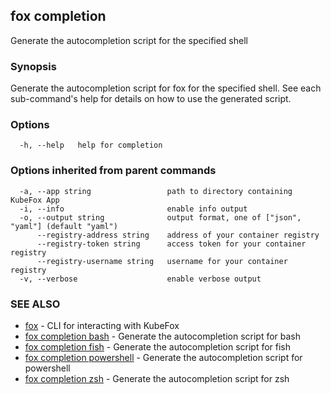 ## fox completion

Generate the autocompletion script for the specified shell

### Synopsis

Generate the autocompletion script for fox for the specified shell.
See each sub-command's help for details on how to use the generated script.


### Options

```
  -h, --help   help for completion
```

### Options inherited from parent commands

```
  -a, --app string                 path to directory containing KubeFox App
  -i, --info                       enable info output
  -o, --output string              output format, one of ["json", "yaml"] (default "yaml")
      --registry-address string    address of your container registry
      --registry-token string      access token for your container registry
      --registry-username string   username for your container registry
  -v, --verbose                    enable verbose output
```

### SEE ALSO

* [fox](fox.md)	 - CLI for interacting with KubeFox
* [fox completion bash](fox_completion_bash.md)	 - Generate the autocompletion script for bash
* [fox completion fish](fox_completion_fish.md)	 - Generate the autocompletion script for fish
* [fox completion powershell](fox_completion_powershell.md)	 - Generate the autocompletion script for powershell
* [fox completion zsh](fox_completion_zsh.md)	 - Generate the autocompletion script for zsh

